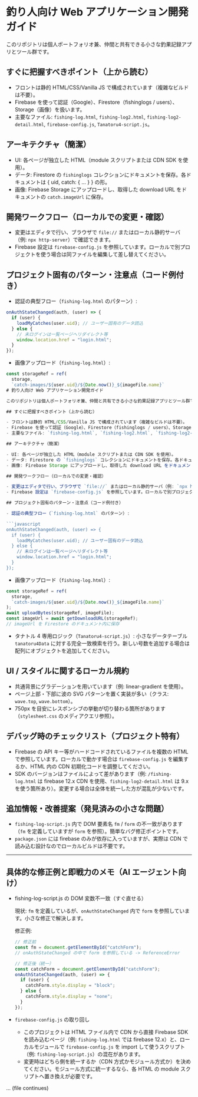 # 釣り人向け Web アプリケーション開発ガイド

このリポジトリは個人ポートフォリオ兼、仲間と共有できる小さな釣果記録アプリとツール群です。

## すぐに把握すべきポイント（上から読む）

- フロントは静的 HTML/CSS/Vanilla JS で構成されています（複雑なビルドは不要）。
- Firebase を使って認証（Google）、Firestore（fishinglogs / users）、Storage（画像）を扱います。
- 主要なファイル: `fishing-log.html`, `fishing-log2.html`, `fishing-log2-detail.html`, `firebase-config.js`, `Tanatoru4-script.js`。

## アーキテクチャ（簡潔）

- UI: 各ページが独立した HTML（module スクリプトまたは CDN SDK を使用）。
- データ: Firestore の `fishinglogs` コレクションにドキュメントを保存。各ドキュメントは { uid, catch: { ... } } の形。
- 画像: Firebase Storage にアップロードし、取得した download URL をドキュメントの `catch.imageUrl` に保存。

## 開発ワークフロー（ローカルでの変更・確認）

- 変更はエディタで行い、ブラウザで `file://` またはローカル静的サーバ（例: `npx http-server`）で確認できます。
- Firebase 設定は `firebase-config.js` を参照しています。ローカルで別プロジェクトを使う場合は同ファイルを編集して差し替えてください。

## プロジェクト固有のパターン・注意点（コード例付き）

- 認証の典型フロー（`fishing-log.html` のパターン）:

```javascript
onAuthStateChanged(auth, (user) => {
  if (user) {
    loadMyCatches(user.uid); // ユーザー固有のデータ読込
  } else {
    // 未ログインは一覧ページへリダイレクト等
    window.location.href = "login.html";
  }
});
```

- 画像アップロード（`fishing-log.html`）:

````javascript
const storageRef = ref(
  storage,
  `catch-images/${user.uid}/${Date.now()}_${imageFile.name}`
# 釣り人向け Web アプリケーション開発ガイド

このリポジトリは個人ポートフォリオ兼、仲間と共有できる小さな釣果記録アプリとツール群です。

## すぐに把握すべきポイント（上から読む）

- フロントは静的 HTML/CSS/Vanilla JS で構成されています（複雑なビルドは不要）。
- Firebase を使って認証（Google）、Firestore（fishinglogs / users）、Storage（画像）を扱います。
- 主要なファイル: `fishing-log.html`, `fishing-log2.html`, `fishing-log2-detail.html`, `firebase-config.js`, `Tanatoru4-script.js`。

## アーキテクチャ（簡潔）

- UI: 各ページが独立した HTML（module スクリプトまたは CDN SDK を使用）。
- データ: Firestore の `fishinglogs` コレクションにドキュメントを保存。各ドキュメントは { uid, catch: { ... } } の形。
- 画像: Firebase Storage にアップロードし、取得した download URL をドキュメントの `catch.imageUrl` に保存。

## 開発ワークフロー（ローカルでの変更・確認）

- 変更はエディタで行い、ブラウザで `file://` またはローカル静的サーバ（例: `npx http-server`）で確認できます。
- Firebase 設定は `firebase-config.js` を参照しています。ローカルで別プロジェクトを使う場合は同ファイルを編集して差し替えてください。

## プロジェクト固有のパターン・注意点（コード例付き）

- 認証の典型フロー（`fishing-log.html` のパターン）:

```javascript
onAuthStateChanged(auth, (user) => {
  if (user) {
    loadMyCatches(user.uid); // ユーザー固有のデータ読込
  } else {
    // 未ログインは一覧ページへリダイレクト等
    window.location.href = "login.html";
  }
});
````

- 画像アップロード（`fishing-log.html`）:

```javascript
const storageRef = ref(
  storage,
  `catch-images/${user.uid}/${Date.now()}_${imageFile.name}`
);
await uploadBytes(storageRef, imageFile);
const imageUrl = await getDownloadURL(storageRef);
// imageUrl を Firestore のドキュメント内に保存
```

- タナトル 4 専用ロジック（`Tanatoru4-script.js`）: 小さなデータテーブル `tanatoru4Data` に対する完全一致検索を行う。新しい号数を追加する場合は配列にオブジェクトを追加してください。

## UI / スタイルに関するローカル規約

- 共通背景にグラデーションを用いています（例: linear-gradient を使用）。
- ページ上部・下部に波の SVG パターンを置く実装が多い（クラス: `wave.top`, `wave.bottom`）。
- 750px を目安にレスポンシブの挙動が切り替わる箇所があります（`stylesheet.css` のメディアクエリ参照）。

## デバッグ時のチェックリスト（プロジェクト特有）

- Firebase の API キー等がハードコードされているファイルを複数の HTML で参照しています。ローカルで動かす場合は `firebase-config.js` を編集するか、HTML 内の CDN 初期化コードを調整してください。
- SDK のバージョンはファイルによって差があります（例: `/fishing-log.html` は firebase 12.x CDN を使用、`fishing-log2-detail.html` は 9.x を使う箇所あり）。変更する場合は全体を統一した方が混乱が少ないです。

## 追加情報・改善提案（発見済みの小さな問題）

- `fishing-log-script.js` 内で DOM 要素名 `fm` / `form` の不一致があります（`fm` を定義していますが `form` を参照）。簡単なバグ修正ポイントです。
- `package.json` には firebase のみが依存に入っていますが、実際は CDN で読み込む設計なのでローカルビルドは不要です。

---

## 具体的な修正例と即戦力のメモ（AI エージェント向け）

- fishing-log-script.js の DOM 変数不一致（すぐ直せる）

  現状: `fm` を定義しているが、`onAuthStateChanged` 内で `form` を参照しています。小さな修正で解決します。

  修正例:

  ```javascript
  // 修正前
  const fm = document.getElementById("catchForm");
  // onAuthStateChanged の中で form を参照している -> ReferenceError

  // 修正後（統一）
  const catchForm = document.getElementById("catchForm");
  onAuthStateChanged(auth, (user) => {
    if (user) {
      catchForm.style.display = "block";
    } else {
      catchForm.style.display = "none";
    }
  });
  ```

- `firebase-config.js` の取り回し

  - このプロジェクトは HTML ファイル内で CDN から直接 Firebase SDK を読み込むページ（例: `fishing-log.html` では firebase 12.x）と、ローカルモジュールで `firebase-config.js` を import して使うスクリプト（例: `fishing-log-script.js`）の混在があります。
  - 変更時はどちら側を統一するか（CDN 方式かモジュール方式か）を決めてください。モジュール方式に統一するなら、各 HTML の module スクリプトへ置き換えが必要です。

... (file continues)
